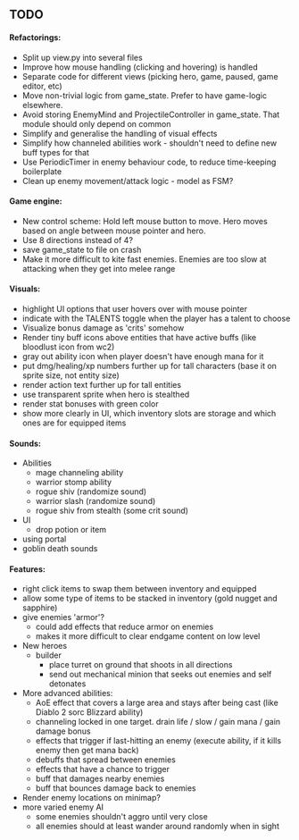 ## TODO

#### Refactorings:
* Split up view.py into several files
* Improve how mouse handling (clicking and hovering) is handled
* Separate code for different views (picking hero, game, paused, game editor, etc)
* Move non-trivial logic from game_state. Prefer to have game-logic elsewhere.
* Avoid storing EnemyMind and ProjectileController in game_state. That module should only depend on common
* Simplify and generalise the handling of visual effects
* Simplify how channeled abilities work - shouldn't need to define new buff types for that
* Use PeriodicTimer in enemy behaviour code, to reduce time-keeping boilerplate
* Clean up enemy movement/attack logic - model as FSM?

#### Game engine:
* New control scheme: Hold left mouse button to move. Hero moves based on angle between mouse pointer and hero.
* Use 8 directions instead of 4?
* save game_state to file on crash
* Make it more difficult to kite fast enemies. Enemies are too slow at attacking when they get into melee range

#### Visuals:
* highlight UI options that user hovers over with mouse pointer
* indicate with the TALENTS toggle when the player has a talent to choose
* Visualize bonus damage as 'crits' somehow
* Render tiny buff icons above entities that have active buffs (like bloodlust icon from wc2)
* gray out ability icon when player doesn't have enough mana for it
* put dmg/healing/xp numbers further up for tall characters (base it on sprite size, not entity size)
* render action text further up for tall entities
* use transparent sprite when hero is stealthed
* render stat bonuses with green color
* show more clearly in UI, which inventory slots are storage and which ones are for equipped items

#### Sounds:
* Abilities
    * mage channeling ability
    * warrior stomp ability
    * rogue shiv (randomize sound)
    * warrior slash (randomize sound)
    * rogue shiv from stealth (some crit sound)
* UI
    * drop potion or item
* using portal
* goblin death sounds

#### Features:
* right click items to swap them between inventory and equipped
* allow some type of items to be stacked in inventory (gold nugget and sapphire)
* give enemies 'armor'?
    * could add effects that reduce armor on enemies
    * makes it more difficult to clear endgame content on low level
* New heroes
    * builder
        * place turret on ground that shoots in all directions
        * send out mechanical minion that seeks out enemies and self detonates
* More advanced abilities:
    * AoE effect that covers a large area and stays after being cast (like Diablo 2 sorc Blizzard ability)
    * channeling locked in one target. drain life / slow / gain mana / gain damage bonus
    * effects that trigger if last-hitting an enemy (execute ability, if it kills enemy then get mana back)
    * debuffs that spread between enemies
    * effects that have a chance to trigger
    * buff that damages nearby enemies
    * buff that bounces damage back to enemies
* Render enemy locations on minimap?
* more varied enemy AI
    * some enemies shouldn't aggro until very close
    * all enemies should at least wander around randomly when in sight